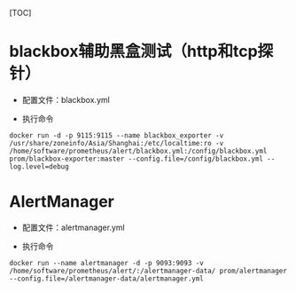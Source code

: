 [TOC]

# blackbox辅助黑盒测试（http和tcp探针）

* 配置文件：blackbox.yml

* 执行命令
```shell
docker run -d -p 9115:9115 --name blackbox_exporter -v /usr/share/zoneinfo/Asia/Shanghai:/etc/localtime:ro -v /home/software/prometheus/alert/blackbox.yml:/config/blackbox.yml prom/blackbox-exporter:master --config.file=/config/blackbox.yml --log.level=debug
```


# AlertManager
* 配置文件：alertmanager.yml

* 执行命令
```shell
docker run --name alertmanager -d -p 9093:9093 -v /home/software/prometheus/alert/:/alertmanager-data/ prom/alertmanager --config.file=/alertmanager-data/alertmanager.yml
```